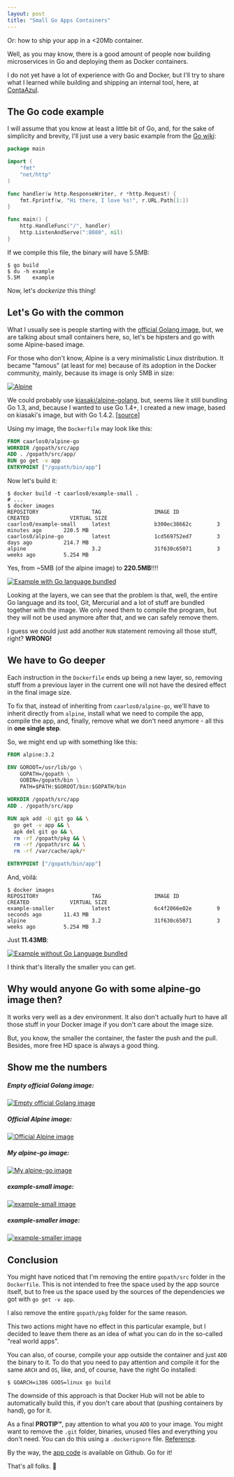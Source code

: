 ```yaml
---
layout: post
title: "Small Go Apps Containers"
---
```


Or: how to ship your app in a <20Mb container.

Well, as you may know, there is a good amount of people now building
microservices in Go and deploying them as Docker containers.

I do not yet have a lot of experience with Go and Docker, but I'll try to
share what I learned while building and shipping an internal tool, here, at
[ContaAzul](http://contaazul.com).

## The Go code example

I will assume that you know at least a little bit of Go, and, for the sake
of simplicity and brevity, I'll just use a very basic example from the
[Go wiki](https://golang.org/doc/articles/wiki/):

```go
package main

import (
	"fmt"
	"net/http"
)

func handler(w http.ResponseWriter, r *http.Request) {
	fmt.Fprintf(w, "Hi there, I love %s!", r.URL.Path[1:])
}

func main() {
	http.HandleFunc("/", handler)
	http.ListenAndServe(":8080", nil)
}
```

If we compile this file, the binary will have 5.5MB:

```console
$ go build
$ du -h example
5.5M	example
```

Now, let's _dockerize_ this thing!

## Let's Go with the common

What I usually see is people starting with the
[official Golang image](https://registry.hub.docker.com/_/golang/), but, we
are talking about small containers here, so, let's be hipsters and go with
some Alpine-based image.

For those who don't know, Alpine is a very minimalistic Linux distribution.
It became "famous" (at least for me) because of its adoption in the Docker
community, mainly, because its image is only 5MB in size:

[![Alpine](https://badge.imagelayers.io/alpine:latest.svg)](https://imagelayers.io/?images=alpine:latest 'Get your own badge on imagelayers.io')

We could probably use
[kiasaki/alpine-golang](https://github.com/kiasaki/docker-alpine-golang),
but, seems like it still bundling Go 1.3, and, because I wanted to use Go 1.4+,
I created a new image, based on kiasaki's image, but with Go 1.4.2.
[[source](https://github.com/caarlos0/docker-alpine-go)]

Using my image, the `Dockerfile` may look like this:

```dockerfile
FROM caarlos0/alpine-go
WORKDIR /gopath/src/app
ADD . /gopath/src/app/
RUN go get -v app
ENTRYPOINT ["/gopath/bin/app"]
```

Now let's build it:

```console
$ docker build -t caarlos0/example-small .
# ...
$ docker images
REPOSITORY                 TAG                 IMAGE ID            CREATED             VIRTUAL SIZE
caarlos0/example-small     latest              b300ec38662c        3 minutes ago       220.5 MB
caarlos0/alpine-go         latest              1cd569752ed7        3 days ago          214.7 MB
alpine                     3.2                 31f630c65071        3 weeks ago         5.254 MB
```

Yes, from ~5MB (of the alpine image) to **220.5MB**!!!!

[![Example with Go language bundled](https://badge.imagelayers.io/caarlos0/example-small.svg)](https://imagelayers.io/?images=caarlos0/example-small 'Get your own badge on imagelayers.io')

Looking at the layers, we can see that the problem is that,
well, the entire Go language and its tool, Git, Mercurial and a lot of stuff
are bundled together with the image. We only need them to compile the program,
but they will not be used anymore after that, and we can safely remove them.

I guess we could just add another `RUN` statement removing all those stuff,
right? **WRONG!**

## We have to Go deeper

Each instruction in the `Dockerfile` ends up being a
new layer, so, removing stuff from a previous layer in the current one
will not have the desired effect in the final image size.

To fix that, instead of inheriting from `caarlos0/alpine-go`, we'll have to
inherit directly from `alpine`, install what we need to compile the app,
compile the app, and, finally, remove what we don't need anymore - all this
in **one single step**.

So, we might end up with something like this:

```dockerfile
FROM alpine:3.2

ENV GOROOT=/usr/lib/go \
    GOPATH=/gopath \
    GOBIN=/gopath/bin \
    PATH=$PATH:$GOROOT/bin:$GOPATH/bin

WORKDIR /gopath/src/app
ADD . /gopath/src/app

RUN apk add -U git go && \
  go get -v app && \
  apk del git go && \
  rm -rf /gopath/pkg && \
  rm -rf /gopath/src && \
  rm -rf /var/cache/apk/*

ENTRYPOINT ["/gopath/bin/app"]
```

And, vòilá:

```console
$ docker images
REPOSITORY                 TAG                 IMAGE ID            CREATED             VIRTUAL SIZE
example-smaller            latest              6c4f2066e02e        9 seconds ago       11.43 MB
alpine                     3.2                 31f630c65071        3 weeks ago         5.254 MB
```

Just **11.43MB**:

[![Example without Go Language bundled](https://badge.imagelayers.io/caarlos0/example-smaller:latest.svg)](https://imagelayers.io/?images=caarlos0/example-smaller:latest 'Get your own badge on imagelayers.io')

I think that's literally the smaller you can get.

## Why would anyone Go with some alpine-go image then?

It works very well as a dev environment. It also don't actually hurt to have
all those stuff in your Docker image if you don't care about the image size.

But, you know, the smaller the container, the faster the push and the pull.
Besides, more free HD space is always a good thing.

## Show me the numbers

##### Empty official Golang image:
[![Empty official Golang image](https://badge.imagelayers.io/golang:latest.svg)](https://imagelayers.io/?images=golang:latest 'Get your own badge on imagelayers.io')

##### Official Alpine image:
[![Official Alpine image](https://badge.imagelayers.io/alpine.svg)](https://imagelayers.io/?images=alpine 'Get your own badge on imagelayers.io')

##### My alpine-go image:
[![My alpine-go image](https://badge.imagelayers.io/caarlos0/alpine-go:latest.svg)](https://imagelayers.io/?images=caarlos0/alpine-go:latest 'Get your own badge on imagelayers.io')

##### example-small image:
[![example-small image](https://badge.imagelayers.io/caarlos0/example-small.svg)](https://imagelayers.io/?images=caarlos0/example-small 'Get your own badge on imagelayers.io')

##### example-smaller image:
[![example-smaller image](https://badge.imagelayers.io/caarlos0/example-smaller:latest.svg)](https://imagelayers.io/?images=caarlos0/example-smaller:latest 'Get your own badge on imagelayers.io')

## Conclusion

You might have noticed that I'm removing the entire `gopath/src` folder in the
`Dockerfile`. This is not intended to free the space used by the app source
itself, but to free us the space used by the sources of the dependencies we
got with `go get -v app`.

I also remove the entire `gopath/pkg` folder for the same reason.

This two actions might have no effect in this particular example, but I decided
to leave them there as an idea of what you can do in the so-called
"real world apps".

You can also, of course, compile your app outside the container and just
`ADD` the binary to it. To do that you need to pay attention and compile it
for the same `ARCH` and `OS`, like, and, of course, have the right Go
installed:

```console
$ GOARCH=i386 GOOS=linux go build
```

The downside of this approach is that Docker Hub will not be able to
automatically build this, if you don't care about that (pushing containers by
hand), go for it.

As a final **PROTIP™**, pay attention to what you `ADD` to your image. You
might want to remove the `.git` folder, binaries, unused files and everything
you don't need. You can do this using a `.dockerignore` file.
[Reference](https://docs.docker.com/engine/reference/builder/#/dockerignore-file).

By the way, the
[app code](https://github.com/caarlos0/small-go-app-container-example)
is available on Github. Go for it!

That's all folks. :beers:
